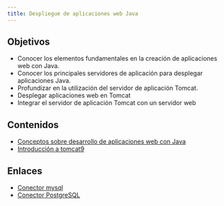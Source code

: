 ```yaml
---
title: Despliegue de aplicaciones web Java
---
```


## Objetivos

* Conocer los elementos fundamentales en la creación de aplicaciones web con Java.
* Conocer los principales servidores de aplicación para desplegar aplicaciones Java.
* Profundizar en la utilización del servidor de aplicación Tomcat.
* Desplegar aplicaciones web en Tomcat
* Integrar el servidor de aplicación Tomcat con un servidor web

## Contenidos

* [Conceptos sobre desarrollo de aplicaciones web con Java](conceptos.html)
* [Introducción a tomcat9](tomcat.html)

## Enlaces

* [Conector mysql](https://www.mysql.com/products/connector/)
* [Conector PostgreSQL](https://jdbc.postgresql.org/)

<!--
## Prácticas

* [Práctica: Despliegue de CMS java](practica_java.html)
-->

